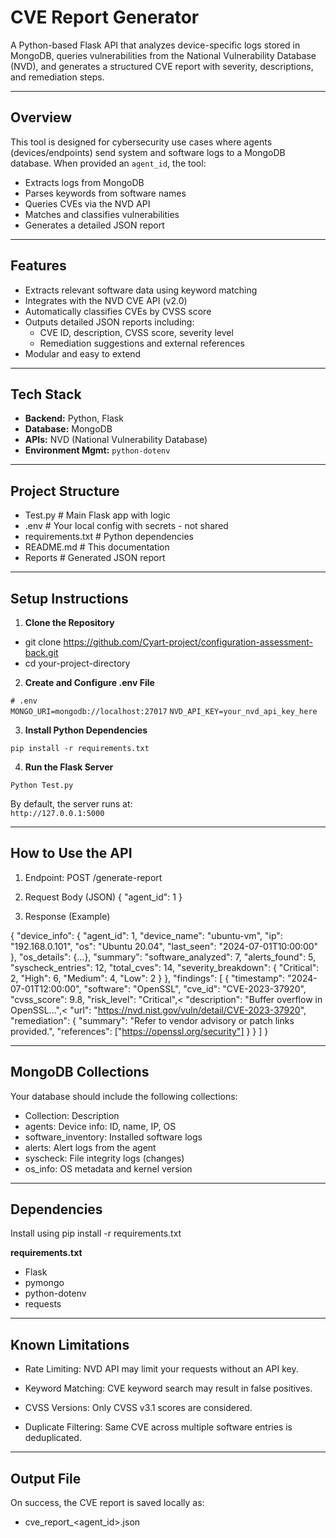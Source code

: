 # CVE Report Generator

A Python-based Flask API that analyzes device-specific logs stored in MongoDB, queries vulnerabilities from the National Vulnerability Database (NVD), and generates a structured CVE report with severity, descriptions, and remediation steps.

---

## Overview

This tool is designed for cybersecurity use cases where agents (devices/endpoints) send system and software logs to a MongoDB database. When provided an `agent_id`, the tool:

- Extracts logs from MongoDB
- Parses keywords from software names
- Queries CVEs via the NVD API
- Matches and classifies vulnerabilities
- Generates a detailed JSON report

---

## Features

- Extracts relevant software data using keyword matching
- Integrates with the NVD CVE API (v2.0)
- Automatically classifies CVEs by CVSS score
- Outputs detailed JSON reports including:
  - CVE ID, description, CVSS score, severity level
  - Remediation suggestions and external references
- Modular and easy to extend

---

## Tech Stack

- **Backend:** Python, Flask
- **Database:** MongoDB
- **APIs:** NVD (National Vulnerability Database)
- **Environment Mgmt:** `python-dotenv`

---

## Project Structure

- Test.py # Main Flask app with logic
- .env # Your local config with secrets - not shared
- requirements.txt # Python dependencies
- README.md # This documentation
- Reports # Generated JSON report 


---

## Setup Instructions

1. **Clone the Repository**

- git clone https://github.com/Cyart-project/configuration-assessment-back.git
- cd your-project-directory

2. **Create and Configure .env File**

`# .env`<br>
`MONGO_URI=mongodb://localhost:27017`
`NVD_API_KEY=your_nvd_api_key_here`

3. **Install Python Dependencies**

`pip install -r requirements.txt`

4. **Run the Flask Server**

`Python Test.py`<br>

By default, the server runs at:<br>
`http://127.0.0.1:5000`

---

## How to Use the API

1. Endpoint: POST /generate-report

2. Request Body (JSON)
{
  "agent_id": 1
}

3. Response (Example)

{
  "device_info": {
    "agent_id": 1,
    "device_name": "ubuntu-vm",
    "ip": "192.168.0.101",
    "os": "Ubuntu 20.04",
    "last_seen": "2024-07-01T10:00:00"
  },
  "os_details": {...},
  "summary": 
    "software_analyzed": 7,
    "alerts_found": 5,
    "syscheck_entries": 12,
    "total_cves": 14,
    "severity_breakdown": {
      "Critical": 2,
      "High": 6, 
      "Medium": 4, 
      "Low": 2 
    } 
  }, 
  "findings": [
    {
      "timestamp": "2024-07-01T12:00:00",
      "software": "OpenSSL",
      "cve_id": "CVE-2023-37920",
      "cvss_score": 9.8,
      "risk_level": "Critical",<
      "description": "Buffer overflow in OpenSSL...",<
      "url": "https://nvd.nist.gov/vuln/detail/CVE-2023-37920",
      "remediation": {
        "summary": "Refer to vendor advisory or patch links provided.",
        "references": ["https://openssl.org/security"]
      }
    }
  ]
}

---

## MongoDB Collections
Your database should include the following collections:

* Collection: Description
* agents: Device info: ID, name, IP, OS
* software_inventory: Installed software logs
* alerts: Alert logs from the agent
* syscheck: File integrity logs (changes)
* os_info: OS metadata and kernel version

---

## Dependencies
Install using 
pip install -r requirements.txt

**requirements.txt**
- Flask
- pymongo
- python-dotenv
- requests

---

## Known Limitations

- Rate Limiting: NVD API may limit your requests without an API key.

- Keyword Matching: CVE keyword search may result in false positives.

- CVSS Versions: Only CVSS v3.1 scores are considered.

- Duplicate Filtering: Same CVE across multiple software entries is deduplicated.

---

##  Output File

On success, the CVE report is saved locally as:
- cve_report_<agent_id>.json
